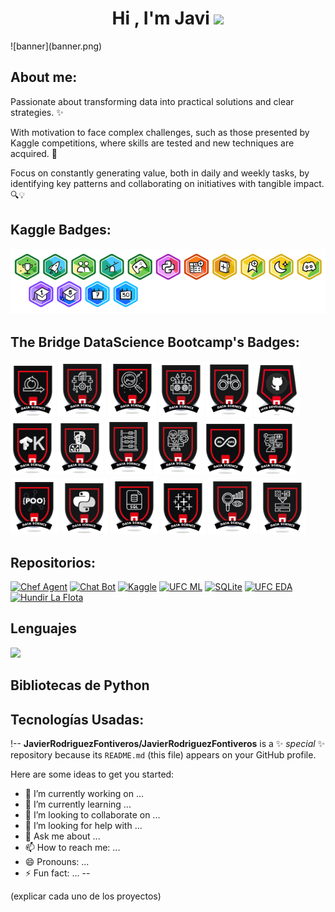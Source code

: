<h1 align="center"><b>Hi , I'm Javi </b><img src="https://media.giphy.com/media/hvRJCLFzcasrR4ia7z/giphy.gif" width="35"></h1>
![banner](banner.png)

## About me:

Passionate about transforming data into practical solutions and clear strategies. ✨

With motivation to face complex challenges, such as those presented by Kaggle competitions, where skills are tested and new techniques are acquired. 🚀

Focus on constantly generating value, both in daily and weekly tasks, by identifying key patterns and collaborating on initiatives with tangible impact. 🔍💡

## Kaggle Badges:
![banner](Kaggle/badges.png)

## The Bridge DataScience Bootcamp's Badges:
![agile](TheBridge/agile.png)
![analyst](TheBridge/analyst.png)
![dt](TheBridge/datascientist.png)
![dp](TheBridge/deeplearning.png)
![eda](TheBridge/eda.png)
![git](TheBridge/github.png)
![keras](TheBridge/keras.png)
![ml](TheBridge/machinelearning.png)
![maths](TheBridge/maths.png)
![ml](TheBridge/ml.png)
![mlops](TheBridge/mlops.png)
![nlp](TheBridge/nlp.png)
![oop](TheBridge/oop.png)
![py](TheBridge/python.png)
![sql](TheBridge/sql.png)
![tableau](TheBridge/tableau.png)
![visual](TheBridge/visualization.png)
![wr](TheBridge/wrangling.png)

## Repositorios:

[![Chef Agent](https://img.shields.io/badge/Chef%20Agent-green?style=for-the-badge)](https://github.com/JavierRodriguezFontiveros/GEN_IA_CHEF_AGENT)
[![Chat Bot](https://img.shields.io/badge/Chat%20Bot-pink?style=for-the-badge)](https://github.com/JavierRodriguezFontiveros/FELGTBI_plus)
[![Kaggle](https://img.shields.io/badge/Kaggle-blue?style=for-the-badge)](https://github.com/JavierRodriguezFontiveros/kgl_competitions_ML)
[![UFC ML](https://img.shields.io/badge/UFC%20ML-red?style=for-the-badge)](https://github.com/JavierRodriguezFontiveros/UFC_ML)
[![SQLite](https://img.shields.io/badge/SQLite-brown?style=for-the-badge)](https://github.com/JavierRodriguezFontiveros/SQLite)
[![UFC EDA](https://img.shields.io/badge/UFC%20EDA-yellow?style=for-the-badge)](https://github.com/JavierRodriguezFontiveros/UFC_EDA)
[![Hundir La Flota](https://img.shields.io/badge/Hundir%20La%20Flota-orange?style=for-the-badge)](https://github.com/JavierRodriguezFontiveros/Hundir_La_Flota)

## Lenguajes
<img src="https://github-readme-stats.vercel.app/api/top-langs/?username=JavierRodriguezFontiveros&layout=compact">


## Bibliotecas de Python


## Tecnologías Usadas:

!--
**JavierRodriguezFontiveros/JavierRodriguezFontiveros** is a ✨ _special_ ✨ repository because its `README.md` (this file) appears on your GitHub profile.

Here are some ideas to get you started:

- 🔭 I’m currently working on ...
- 🌱 I’m currently learning ...
- 👯 I’m looking to collaborate on ...
- 🤔 I’m looking for help with ...
- 💬 Ask me about ...
- 📫 How to reach me: ...
- 😄 Pronouns: ...
- ⚡ Fun fact: ...
--

(explicar cada uno de los proyectos)
